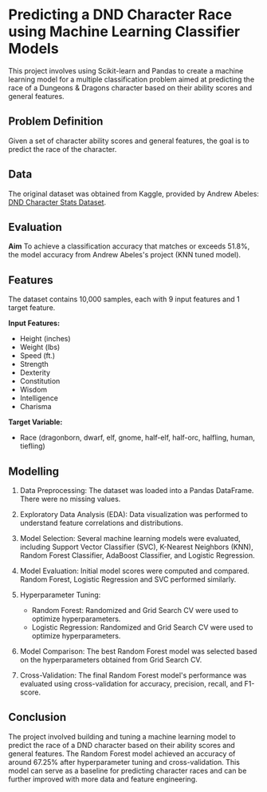 # Predicting a DND Character Race using Machine Learning Classifier Models

This project involves using Scikit-learn and Pandas to create a machine learning model for a multiple classification problem aimed at predicting the race of a Dungeons & Dragons character based on their ability scores and general features.

## Problem Definition

Given a set of character ability scores and general features, the goal is to predict the race of the character.

## Data

The original dataset was obtained from Kaggle, provided by Andrew Abeles: [DND Character Stats Dataset](https://www.kaggle.com/datasets/andrewabeles/dnd-stats).

## Evaluation

**Aim**
To achieve a classification accuracy that matches or exceeds 51.8%, the model accuracy from Andrew Abeles's project (KNN tuned model).

## Features

The dataset contains 10,000 samples, each with 9 input features and 1 target feature.

**Input Features:**
- Height (inches)
- Weight (lbs)
- Speed (ft.)
- Strength
- Dexterity
- Constitution
- Wisdom
- Intelligence
- Charisma

**Target Variable:**
- Race (dragonborn, dwarf, elf, gnome, half-elf, half-orc, halfling, human, tiefling)

## Modelling

1. Data Preprocessing: The dataset was loaded into a Pandas DataFrame. There were no missing values.

2. Exploratory Data Analysis (EDA): Data visualization was performed to understand feature correlations and distributions.

3. Model Selection: Several machine learning models were evaluated, including Support Vector Classifier (SVC), K-Nearest Neighbors (KNN), Random Forest Classifier, AdaBoost Classifier, and Logistic Regression.

4. Model Evaluation: Initial model scores were computed and compared. Random Forest, Logistic Regression and SVC performed similarly.

5. Hyperparameter Tuning:
   - Random Forest: Randomized and Grid Search CV were used to optimize hyperparameters.
   - Logistic Regression: Randomized and Grid Search CV were used to optimize hyperparameters.

6. Model Comparison: The best Random Forest model was selected based on the hyperparameters obtained from Grid Search CV.

7. Cross-Validation: The final Random Forest model's performance was evaluated using cross-validation for accuracy, precision, recall, and F1-score.

## Conclusion

The project involved building and tuning a machine learning model to predict the race of a DND character based on their ability scores and general features. The Random Forest model achieved an accuracy of around 67.25% after hyperparameter tuning and cross-validation. This model can serve as a baseline for predicting character races and can be further improved with more data and feature engineering.
